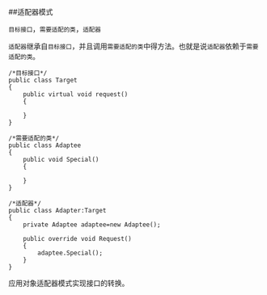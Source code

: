 ##适配器模式

`目标接口`，`需要适配的类`，`适配器`

`适配器`继承自`目标接口`，并且调用`需要适配的类`中得方法。也就是说`适配器`依赖于`需要适配的类`。

	/*目标接口*/
	public class Target
	{
		public virtual void request()
		{
			
		}
	}
	
	/*需要适配的类*/
	public class Adaptee 
	{
		public void Special()
		{
		
		}
	}
	
	/*适配器*/
	public class Adapter:Target
	{
		private Adaptee adaptee=new Adaptee();
		
		public override void Request()
		{
			adaptee.Special();
		}
	}
	
应用对象适配器模式实现接口的转换。
	
